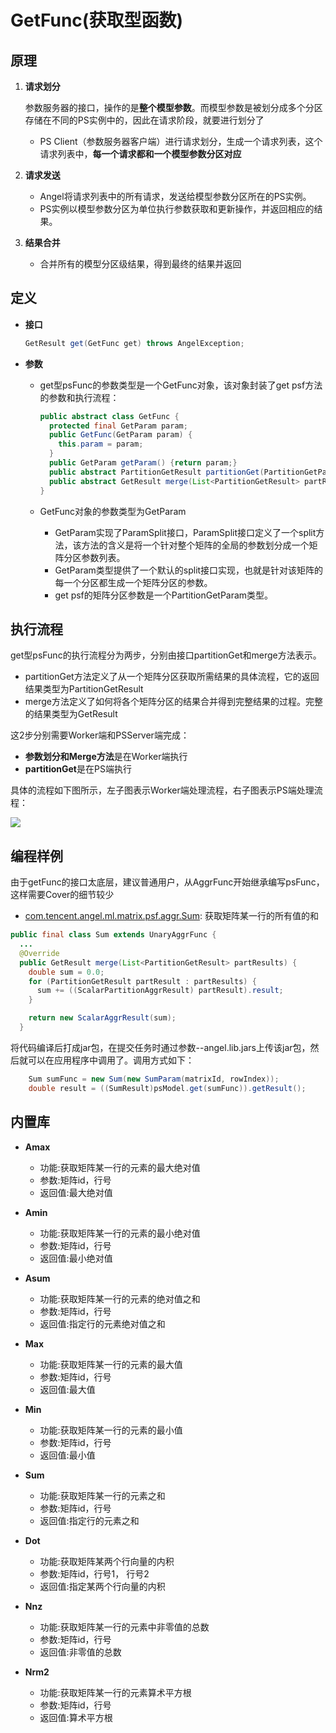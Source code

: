 # GetFunc(获取型函数)

## 原理

1. **请求划分**
	
	参数服务器的接口，操作的是**整个模型参数**。而模型参数是被划分成多个分区存储在不同的PS实例中的，因此在请求阶段，就要进行划分了
	
	* PS Client（参数服务器客户端）进行请求划分，生成一个请求列表，这个请求列表中，**每一个请求都和一个模型参数分区对应**

2. **请求发送** 
	* Angel将请求列表中的所有请求，发送给模型参数分区所在的PS实例。
	* PS实例以模型参数分区为单位执行参数获取和更新操作，并返回相应的结果。

3. **结果合并**
	*  合并所有的模型分区级结果，得到最终的结果并返回

## **定义**

* **接口**
	
	```Java
	GetResult get(GetFunc get) throws AngelException;
	```

* **参数**
	* get型psFunc的参数类型是一个GetFunc对象，该对象封装了get psf方法的参数和执行流程：

		```Java
		public abstract class GetFunc {
		  protected final GetParam param;
		  public GetFunc(GetParam param) {
		    this.param = param;
		  }
		  public GetParam getParam() {return param;}
		  public abstract PartitionGetResult partitionGet(PartitionGetParam partParam);
		  public abstract GetResult merge(List<PartitionGetResult> partResults);
		}
		``` 

	* GetFunc对象的参数类型为GetParam
		* GetParam实现了ParamSplit接口，ParamSplit接口定义了一个split方法，该方法的含义是将一个针对整个矩阵的全局的参数划分成一个矩阵分区参数列表。
		* GetParam类型提供了一个默认的split接口实现，也就是针对该矩阵的每一个分区都生成一个矩阵分区的参数。 
		* get psf的矩阵分区参数是一个PartitionGetParam类型。


## 执行流程

get型psFunc的执行流程分为两步，分别由接口partitionGet和merge方法表示。
	
*  partitionGet方法定义了从一个矩阵分区获取所需结果的具体流程，它的返回结果类型为PartitionGetResult
* merge方法定义了如何将各个矩阵分区的结果合并得到完整结果的过程。完整的结果类型为GetResult

这2步分别需要Worker端和PSServer端完成：
	
* **参数划分和Merge方法**是在Worker端执行
* **partitionGet**是在PS端执行
 
具体的流程如下图所示，左子图表示Worker端处理流程，右子图表示PS端处理流程：

![][1]


## 编程样例

由于getFunc的接口太底层，建议普通用户，从AggrFunc开始继承编写psFunc，这样需要Cover的细节较少

* [com.tencent.angel.ml.matrix.psf.aggr.Sum](https://github.com/Tencent/angel/blob/master/angel-ps/psf/src/main/java/com/tencent/angel/ml/matrix/psf/aggr/Sum.java): 获取矩阵某一行的所有值的和



```Java
public final class Sum extends UnaryAggrFunc {
  ...
  @Override
  public GetResult merge(List<PartitionGetResult> partResults) {
    double sum = 0.0;
    for (PartitionGetResult partResult : partResults) {
      sum += ((ScalarPartitionAggrResult) partResult).result;
    }

    return new ScalarAggrResult(sum);
  }
```

将代码编译后打成jar包，在提交任务时通过参数--angel.lib.jars上传该jar包，然后就可以在应用程序中调用了。调用方式如下：

```Java
	Sum sumFunc = new Sum(new SumParam(matrixId, rowIndex));
	double result = ((SumResult)psModel.get(sumFunc)).getResult();
```


## 内置库

* **Amax**
	* 功能:获取矩阵某一行的元素的最大绝对值
	* 参数:矩阵id，行号
	* 返回值:最大绝对值

* **Amin**

	* 功能:获取矩阵某一行的元素的最小绝对值
	* 参数:矩阵id，行号
	* 返回值:最小绝对值

* **Asum**
	* 功能:获取矩阵某一行的元素的绝对值之和
	* 参数:矩阵id，行号
	* 返回值:指定行的元素绝对值之和

* **Max**
	* 功能:获取矩阵某一行的元素的最大值
	* 参数:矩阵id，行号
	* 返回值:最大值

* **Min**
	* 功能:获取矩阵某一行的元素的最小值
	* 参数:矩阵id，行号
	* 返回值:最小值

* **Sum**
	* 功能:获取矩阵某一行的元素之和
	* 参数:矩阵id，行号
	* 返回值:指定行的元素之和

* **Dot**
	* 功能:获取矩阵某两个行向量的内积
	* 参数:矩阵id，行号1， 行号2
	* 返回值:指定某两个行向量的内积

* **Nnz**
	* 功能:获取矩阵某一行的元素中非零值的总数
	* 参数:矩阵id，行号
	* 返回值:非零值的总数

* **Nrm2**
	* 功能:获取矩阵某一行的元素算术平方根
	* 参数:矩阵id，行号
	* 返回值:算术平方根


  [1]: ../img/psf_get.png
